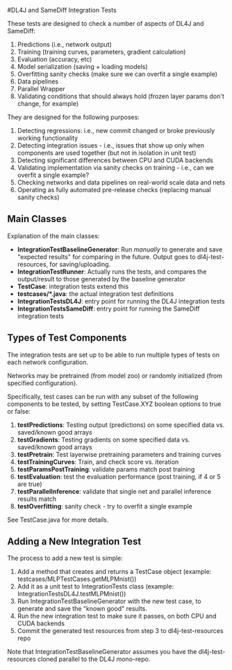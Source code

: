 
#DL4J and SameDiff Integration Tests

These tests are designed to check a number of aspects of DL4J and SameDiff:
1. Predictions (i.e., network output)
2. Training (training curves, parameters, gradient calculation)
3. Evaluation (accuracy, etc)
4. Model serialization (saving + loading models)
5. Overfitting sanity checks (make sure we can overfit a single example)
6. Data pipelines
7. Parallel Wrapper
8. Validating conditions that should always hold (frozen layer params don't change, for example)


They are designed for the following purposes:
1. Detecting regressions: i.e., new commit changed or broke previously working functionality
2. Detecting integration issues - i.e., issues that show up only when components are used together (but not in isolation in unit test)
3. Detecting significant differences between CPU and CUDA backends
4. Validating implementation via sanity checks on training - i.e., can we overfit a single example?
5. Checking networks and data pipelines on real-world scale data and nets
6. Operating as fully automated pre-release checks (replacing manual sanity checks)

## Main Classes

Explanation of the main classes:
* **IntegrationTestBaselineGenerator**: Run *manually* to generate and save "expected results" for comparing in the future.
  Output goes to dl4j-test-resources, for saving/uploading.
* **IntegrationTestRunner**: Actually runs the tests, and compares the output/result to those generated by the baseline generator
* **TestCase**: integration tests extend this
* **testcases/\*.java**: the actual integration test definitions
* **IntegrationTestsDL4J**: entry point for running the DL4J integration tests
* **IntegrationTestsSameDiff**: entry point for running the SameDiff integration tests

## Types of Test Components

The integration tests are set up to be able to run multiple types of tests on each network configuration.

Networks may be pretrained (from model zoo) or randomly initialized (from specified configuration).

Specifically, test cases can be run with any subset of the following components to be tested, by setting TestCase.XYZ boolean options to true or false:

1. **testPredictions**: Testing output (predictions) on some specified data vs. saved/known good arrays
2. **testGradients**: Testing gradients on some specified data vs. saved/known good arrays
3. **testPretrain**: Test layerwise pretraining parameters and training curves
4. **testTrainingCurves**: Train, and check score vs. iteration
5. **testParamsPostTraining**: validate params match post training
6. **testEvaluation**: test the evaluation performance (post training, if 4 or 5 are true)
7. **testParallelInference**: validate that single net and parallel inference results match
8. **testOverfitting**: sanity check - try to overfit a single example

See TestCase.java for more details.


## Adding a New Integration Test

The process to add a new test is simple:
1. Add a method that creates and returns a TestCase object (example: testcases/MLPTestCases.getMLPMnist())
2. Add it as a unit test to IntegrationTests class (example: IntegrationTestsDL4J.testMLPMnist())
3. Run IntegrationTestBaselineGenerator with the new test case, to generate and save the "known good" results.
4. Run the new integration test to make sure it passes, on both CPU and CUDA backends
5. Commit the generated test resources from step 3 to dl4j-test-resources repo

Note that IntegrationTestBaselineGenerator assumes you have the dl4j-test-resources cloned parallel to the DL4J mono-repo.